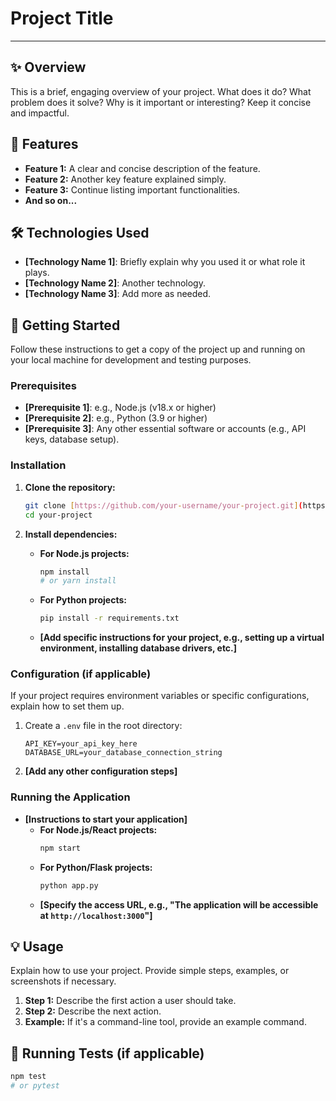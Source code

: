 # Project Title

---

## ✨ Overview

This is a brief, engaging overview of your project. What does it do? What problem does it solve? Why is it important or interesting? Keep it concise and impactful.

## 🚀 Features

* **Feature 1:** A clear and concise description of the feature.
* **Feature 2:** Another key feature explained simply.
* **Feature 3:** Continue listing important functionalities.
* **And so on...**

## 🛠️ Technologies Used

* **[Technology Name 1]**: Briefly explain why you used it or what role it plays.
* **[Technology Name 2]**: Another technology.
* **[Technology Name 3]**: Add more as needed.

## 🚦 Getting Started

Follow these instructions to get a copy of the project up and running on your local machine for development and testing purposes.

### Prerequisites

* **[Prerequisite 1]**: e.g., Node.js (v18.x or higher)
* **[Prerequisite 2]**: e.g., Python (3.9 or higher)
* **[Prerequisite 3]**: Any other essential software or accounts (e.g., API keys, database setup).

### Installation

1.  **Clone the repository:**

    ```bash
    git clone [https://github.com/your-username/your-project.git](https://github.com/your-username/your-project.git)
    cd your-project
    ```

2.  **Install dependencies:**

    * **For Node.js projects:**
        ```bash
        npm install
        # or yarn install
        ```
    * **For Python projects:**
        ```bash
        pip install -r requirements.txt
        ```
    * **[Add specific instructions for your project, e.g., setting up a virtual environment, installing database drivers, etc.]**

### Configuration (if applicable)

If your project requires environment variables or specific configurations, explain how to set them up.

1.  Create a `.env` file in the root directory:
    ```
    API_KEY=your_api_key_here
    DATABASE_URL=your_database_connection_string
    ```
2.  **[Add any other configuration steps]**

### Running the Application

* **[Instructions to start your application]**
    * **For Node.js/React projects:**
        ```bash
        npm start
        ```
    * **For Python/Flask projects:**
        ```bash
        python app.py
        ```
    * **[Specify the access URL, e.g., "The application will be accessible at `http://localhost:3000`"]**

## 💡 Usage

Explain how to use your project. Provide simple steps, examples, or screenshots if necessary.

1.  **Step 1:** Describe the first action a user should take.
2.  **Step 2:** Describe the next action.
3.  **Example:** If it's a command-line tool, provide an example command.

## 🧪 Running Tests (if applicable)

```bash
npm test
# or pytest
